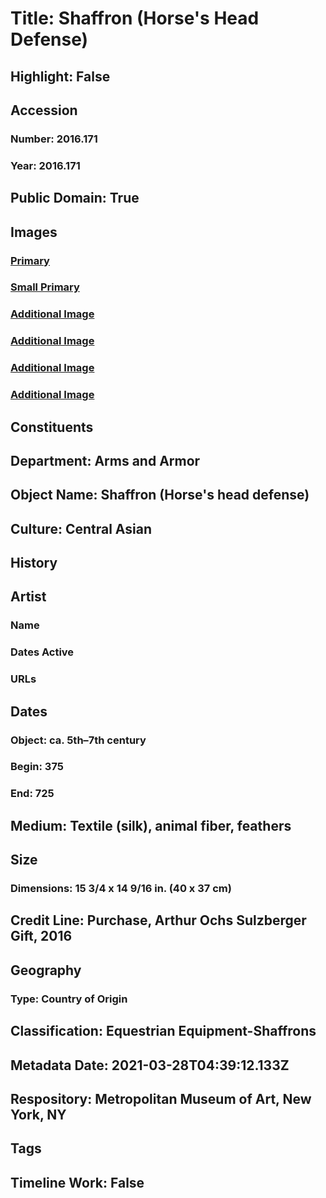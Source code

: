 # Title: Shaffron (Horse's Head Defense)
## Highlight: False
## Accession
### Number: 2016.171
### Year: 2016.171
## Public Domain: True
## Images
### [Primary](https://images.metmuseum.org/CRDImages/aa/original/DP-680-001.jpg)
### [Small Primary](https://images.metmuseum.org/CRDImages/aa/web-large/DP-680-001.jpg)
### [Additional Image](https://images.metmuseum.org/CRDImages/aa/original/DP-680-002.jpg)
### [Additional Image](https://images.metmuseum.org/CRDImages/aa/original/DP-680-003.jpg)
### [Additional Image](https://images.metmuseum.org/CRDImages/aa/original/DP-680-004.jpg)
### [Additional Image](https://images.metmuseum.org/CRDImages/aa/original/DP-680-005.jpg)
## Constituents
## Department: Arms and Armor
## Object Name: Shaffron (Horse's head defense)
## Culture: Central Asian
## History
## Artist
### Name
### Dates Active
### URLs
## Dates
### Object: ca. 5th–7th century
### Begin: 375
### End: 725
## Medium: Textile (silk), animal fiber, feathers
## Size
### Dimensions: 15 3/4 x 14 9/16 in. (40 x 37 cm)
## Credit Line: Purchase, Arthur Ochs Sulzberger Gift, 2016
## Geography
### Type: Country of Origin
## Classification: Equestrian Equipment-Shaffrons
## Metadata Date: 2021-03-28T04:39:12.133Z
## Respository: Metropolitan Museum of Art, New York, NY
## Tags
## Timeline Work: False